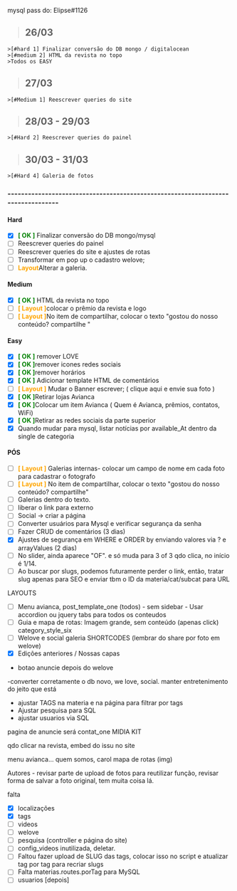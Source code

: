 mysql pass do: Elipse#1126

>## 26/03

    >[#hard 1] Finalizar conversão do DB mongo / digitalocean
    >[#medium 2] HTML da revista no topo
    >Todos os EASY

>## 27/03
    >[#Medium 1] Reescrever queries do site
    
>## 28/03 - 29/03 
    >[#Hard 2] Reescrever queries do painel

>## 30/03 - 31/03
    >[#Hard 4] Galeria de fotos
    
### --------------------------------------------------------------------------------

#### Hard
-[x] <span style="color: green; font-weight: bold">[ OK ]</span> Finalizar conversão do DB mongo/mysql
-[ ] Reescrever queries do painel
-[ ] Reescrever queries do site e ajustes de rotas
-[ ] Transformar em pop up o cadastro welove;
-[ ] <span style="color: orange; font-weight: bold">Layout</span>Alterar a galeria.

#### Medium
-[x] <span style="color: green; font-weight: bold">[ OK ]</span> HTML da revista no topo
-[ ] <span style="color: orange; font-weight: bold">[ Layout ]</span>colocar o prêmio da revista e logo 
-[ ] <span style="color: orange; font-weight: bold">[ Layout ]</span>No item de compartilhar, colocar o texto "gostou do nosso conteúdo? compartilhe "

#### Easy
-[x] <span style="color: green; font-weight: bold">[ OK ]</span> remover LOVE 
-[x] <span style="color: green; font-weight: bold">[ OK ]</span>remover icones redes sociais 
-[x] <span style="color: green; font-weight: bold">[ OK ]</span>remover horários 
-[x] <span style="color: green; font-weight: bold">[ OK ]</span> Adicionar template HTML de comentários
-[ ] <span style="color: orange; font-weight: bold">[ Layout ]</span> Mudar o Banner escrever; ( clique aqui e envie sua foto )
-[x] <span style="color: green; font-weight: bold">[ OK ]</span>Retirar lojas Avianca 
-[x] <span style="color: green; font-weight: bold">[ OK ]</span>Colocar um item Avianca ( Quem é Avianca, prêmios, contatos, WiFi)
-[x] <span style="color: green; font-weight: bold">[ OK ]</span>Retirar as redes sociais da parte superior
-[x] Quando mudar para mysql, listar notícias por available_At dentro da single de categoria
 
 #### PÓS
-[ ] <span style="color: orange; font-weight: bold">[ Layout ]</span> Galerias internas- colocar um campo de nome em cada foto para cadastrar o fotografo
-[ ] <span style="color: orange; font-weight: bold">[ Layout ]</span> No item de compartilhar, colocar o texto "gostou do nosso conteúdo? compartilhe"
-[ ] Galerias dentro do texto. 
-[ ] liberar o link para externo
-[ ] Social  -> criar a página
-[ ] Converter usuários para Mysql e verificar segurança da senha
-[ ] Fazer CRUD de comentários (3 dias)
-[x] Ajustes de segurança em WHERE e ORDER by enviando valores via ? e arrayValues (2 dias)
-[ ] No slider, ainda aparece "OF". e só muda para 3 of 3 qdo clica, no início é 1/14.
-[ ] Ao buscar por slugs, podemos futuramente perder o link, então, tratar slug apenas para SEO e enviar tbm o ID da materia/cat/subcat para URL

LAYOUTS
-[ ] Menu avianca, post_template_one (todos) - sem sidebar - Usar accordion ou jquery tabs para todos os conteudos
-[ ] Guia e mapa de rotas: Imagem grande, sem conteúdo (apenas click) category_style_six
-[ ] Welove e social galeria SHORTCODES (lembrar do share por foto em welove)
-[x] Edições anteriores / Nossas capas 
- botao anuncie depois do welove

-converter corretamente o db novo, we love, social. manter entretenimento do jeito que está

- ajustar TAGS na materia e na página para filtrar por tags
- Ajustar pesquisa para SQL
- ajustar usuarios via SQL

pagina de anuncie será contat_one MIDIA KIT

qdo clicar na revista, embed do issu no site

menu avianca...
quem somos, carol
mapa de rotas (img)

Autores - revisar parte de upload de fotos para reutilizar função, revisar forma de salvar a foto original, tem muita coisa lá.

falta

-[x] localizações
-[x] tags
-[ ] videos
-[ ] welove
-[ ] pesquisa (controller e página do site)
-[ ] config_videos inutilizada, deletar.
-[ ] Faltou fazer upload de SLUG das tags, colocar isso no script e atualizar tag por tag para recriar slugs
-[ ] Falta materias.routes.porTag para MySQL
-[ ] usuarios [depois]
